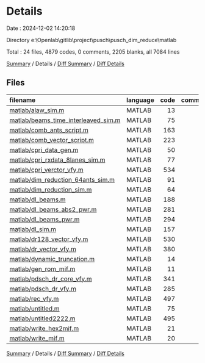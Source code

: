 # Details

Date : 2024-12-02 14:20:18

Directory e:\\Openlab\\gitlib\\project\\pusch\\pusch_dim_reduce\\matlab

Total : 24 files,  4879 codes, 0 comments, 2205 blanks, all 7084 lines

[Summary](results.md) / Details / [Diff Summary](diff.md) / [Diff Details](diff-details.md)

## Files
| filename | language | code | comment | blank | total |
| :--- | :--- | ---: | ---: | ---: | ---: |
| [matlab/alaw_sim.m](/matlab/alaw_sim.m) | MATLAB | 13 | 0 | 5 | 18 |
| [matlab/beams_time_interleaved_sim.m](/matlab/beams_time_interleaved_sim.m) | MATLAB | 75 | 0 | 54 | 129 |
| [matlab/comb_ants_script.m](/matlab/comb_ants_script.m) | MATLAB | 163 | 0 | 76 | 239 |
| [matlab/comb_vector_script.m](/matlab/comb_vector_script.m) | MATLAB | 223 | 0 | 90 | 313 |
| [matlab/cpri_data_gen.m](/matlab/cpri_data_gen.m) | MATLAB | 50 | 0 | 36 | 86 |
| [matlab/cpri_rxdata_8lanes_sim.m](/matlab/cpri_rxdata_8lanes_sim.m) | MATLAB | 77 | 0 | 51 | 128 |
| [matlab/cpri_verctor_vfy.m](/matlab/cpri_verctor_vfy.m) | MATLAB | 534 | 0 | 198 | 732 |
| [matlab/dim_reduction_64ants_sim.m](/matlab/dim_reduction_64ants_sim.m) | MATLAB | 91 | 0 | 45 | 136 |
| [matlab/dim_reduction_sim.m](/matlab/dim_reduction_sim.m) | MATLAB | 64 | 0 | 45 | 109 |
| [matlab/dl_beams.m](/matlab/dl_beams.m) | MATLAB | 188 | 0 | 103 | 291 |
| [matlab/dl_beams_abs2_pwr.m](/matlab/dl_beams_abs2_pwr.m) | MATLAB | 281 | 0 | 140 | 421 |
| [matlab/dl_beams_pwr.m](/matlab/dl_beams_pwr.m) | MATLAB | 294 | 0 | 137 | 431 |
| [matlab/dl_sim.m](/matlab/dl_sim.m) | MATLAB | 157 | 0 | 89 | 246 |
| [matlab/dr128_vector_vfy.m](/matlab/dr128_vector_vfy.m) | MATLAB | 530 | 0 | 201 | 731 |
| [matlab/dr_vector_vfy.m](/matlab/dr_vector_vfy.m) | MATLAB | 380 | 0 | 156 | 536 |
| [matlab/dynamic_truncation.m](/matlab/dynamic_truncation.m) | MATLAB | 14 | 0 | 12 | 26 |
| [matlab/gen_rom_mif.m](/matlab/gen_rom_mif.m) | MATLAB | 11 | 0 | 9 | 20 |
| [matlab/pdsch_dr_core_vfy.m](/matlab/pdsch_dr_core_vfy.m) | MATLAB | 341 | 0 | 165 | 506 |
| [matlab/pdsch_dr_vfy.m](/matlab/pdsch_dr_vfy.m) | MATLAB | 285 | 0 | 148 | 433 |
| [matlab/rec_vfy.m](/matlab/rec_vfy.m) | MATLAB | 497 | 0 | 187 | 684 |
| [matlab/untitled.m](/matlab/untitled.m) | MATLAB | 75 | 0 | 43 | 118 |
| [matlab/untitled2222.m](/matlab/untitled2222.m) | MATLAB | 495 | 0 | 185 | 680 |
| [matlab/write_hex2mif.m](/matlab/write_hex2mif.m) | MATLAB | 21 | 0 | 12 | 33 |
| [matlab/write_mif.m](/matlab/write_mif.m) | MATLAB | 20 | 0 | 18 | 38 |

[Summary](results.md) / Details / [Diff Summary](diff.md) / [Diff Details](diff-details.md)
